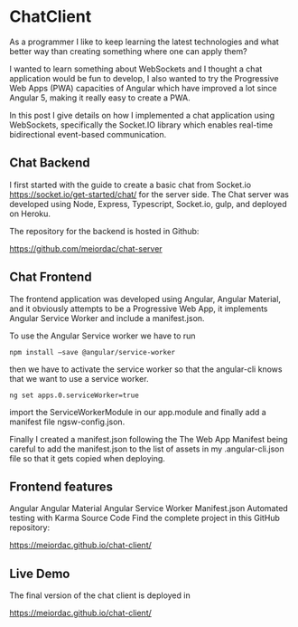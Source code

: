 # ChatClient

As a programmer I like to keep learning the latest technologies and what better way than creating something where one can apply them?

I wanted to learn something about WebSockets and I thought a chat application would be fun to develop, I also wanted to try the Progressive Web Apps (PWA) capacities of Angular which have improved a lot since Angular 5, making it really easy to create a PWA.

In this post I give details on how I implemented a chat application using WebSockets, specifically the Socket.IO library which enables real-time bidirectional event-based communication.

## Chat Backend

I first started with the guide to create a basic chat from Socket.io https://socket.io/get-started/chat/ for the server side. The Chat server was developed using Node, Express, Typescript, Socket.io, gulp, and deployed on Heroku.

The repository for the backend is hosted in Github:

https://github.com/meiordac/chat-server

## Chat Frontend

The frontend application was developed using Angular, Angular Material, and it obviously attempts to be a Progressive Web App, it implements Angular Service Worker and include a manifest.json.

To use the Angular Service worker we have to run

`npm install —save @angular/service-worker`

then we have to activate the service worker so that the angular-cli knows that we want to use a service worker.

`ng set apps.0.serviceWorker=true`

import the ServiceWorkerModule in our app.module and finally add a manifest file ngsw-config.json.

Finally I created a manifest.json following the The Web App Manifest being careful to add the manifest.json to the list of assets in my .angular-cli.json file so that it gets copied when deploying.

## Frontend features

Angular
Angular Material
Angular Service Worker
Manifest.json
Automated testing with Karma
Source Code
Find the complete project in this GitHub repository:

https://meiordac.github.io/chat-client/

## Live Demo

The final version of the chat client is deployed in

https://meiordac.github.io/chat-client/
